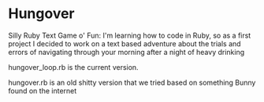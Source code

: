 # Hungover
Silly Ruby Text Game o' Fun:
I'm learning how to code in Ruby, so as a first project I decided to work on a text based adventure about the trials 
and errors of navigating through your morning after a night of heavy drinking

hungover_loop.rb is the current version.

hungover.rb is an old shitty version that we tried based on something Bunny found on the internet

